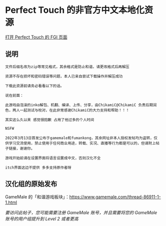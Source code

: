 # Perfect Touch 的非官方中文本地化资源

[打开 Perfect Touch 的 FGI 页面](https://furrygames.top/zh-cn/games/Perfect_Touch.html)

## 说明
    文件后缀名改为zip等常见格式，其余格式是防止和谐，请更改格式后再解压

    资源不存在损坏和密码错误等问题，本人已亲自尝试下载操作并解压成功

    下载此资源前请务必看看以下的话。

    说在前面：

    此游戏由泡澡的inko解包、机翻、编译、上传、分享，由ChikamiC@ChikamiC 负责后期润色，两人一起测试与校对，在此非常感谢ChikamiC的大力支持和帮助！！！

    其实这么久以来 感觉很抱歉 占用了他过多的个人时间

    NSFW

    2022年3月13日首发公布于gamemale和fumankong，其余网址非本人授权发帖均为盗转，仅供学习交流使用，禁止使用于任何商业用途，转载、实况、直播等行为都是可以的，但请附上帖子链接，谢谢你。

    游戏开始前请在设置界面将语言设置成中文，否则汉化不全
    
    itch界面这边不提供 多多支持原作者呀

## 汉化组的原始发布

GameMale 的「和谐游戏板块」：<https://www.gamemale.com/thread-86911-1-1.html>

_要访问此帖子，您可能需要注册 GameMale 账号，并且需要将您的 GameMale 账号的用户组提升到 Level 2 或者更高_
